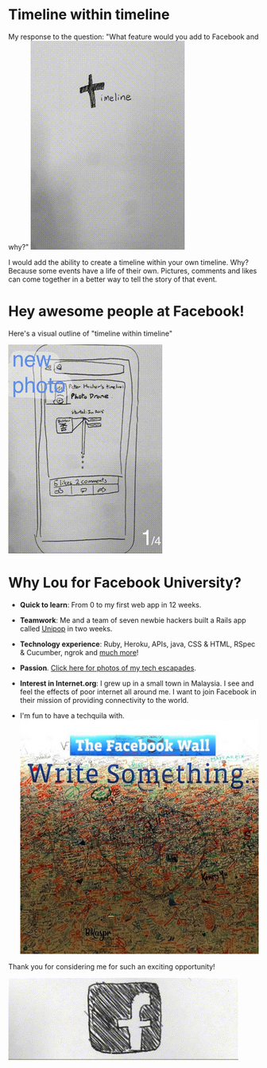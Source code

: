 Timeline within timeline
=====
My response to the question: "What feature would you add to Facebook and why?"
![title](title.gif)

I would add the ability to create a timeline within your own timeline. Why? Because some events have a life of their own. Pictures, comments and likes can come together in a better way to tell the story of that event.

Hey awesome people at Facebook! 
=====

Here's a visual outline of "timeline within timeline"

![progression](progression.gif)


Why Lou for Facebook University?
=====
* **Quick to learn**: From 0 to my first web app in 12 weeks.

* **Teamwork**: Me and a team of seven newbie hackers built a Rails app called [Unipop] in two weeks.

* **Technology experience**: Ruby, Heroku, APIs, java, CSS & HTML, RSpec & Cucumber, ngrok and [much more]!

* **Passion**. [Click here for photos of my tech escapades].

* **Interest in Internet.org**: I grew up in a small town in Malaysia. I see and feel the effects of poor internet all around me. I want to join Facebook in their mission of providing connectivity to the world.

* I'm fun to have a techquila with.
![techquila](techquila.jpg)

Thank you for considering me for such an exciting opportunity!

![logo](logo.gif)

[Unipop]:https://github.com/StephanMusgrave/unipop
[Click here for photos of my tech escapades]:louiselai.com/tech-events
[much more]:https://github.com/StephanMusgrave/unipop#technologies-used
